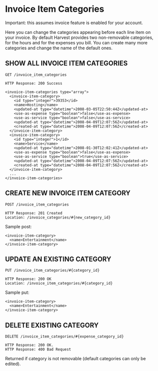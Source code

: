 # Invoice Item Categories

Important: this assumes invoice feature is enabled for your account.

Here you can change the categories appearing before each line item on your invoice. By default Harvest provides two non-removable categories, for the hours and for the expenses you bill. You can create many more categories and change the name of the default ones.

## SHOW ALL INVOICE ITEM CATEGORIES

    GET /invoice_item_categories

    HTTP Response: 200 Success

    <invoice-item-categories type="array">
      <invoice-item-category>
        <id type="integer">39353</id>
        <name>Hosting</name>
        <updated-at type="datetime">2008-03-05T22:50:44Z</updated-at>
        <use-as-expense type="boolean">false</use-as-expense>
        <use-as-service type="boolean">false</use-as-service>
        <updated-at type="datetime">2008-04-09T12:07:56Z</updated-at>
        <created-at type="datetime">2008-04-09T12:07:56Z</created-at>
      </invoice-item-category>
      <invoice-item-category>
        <id type="integer">1</id>
        <name>Service</name>
        <updated-at type="datetime">2008-01-30T12:02:41Z</updated-at>
        <use-as-expense type="boolean">false</use-as-expense>
        <use-as-service type="boolean">true</use-as-service>
        <updated-at type="datetime">2008-04-09T12:07:56Z</updated-at>
        <created-at type="datetime">2008-04-09T12:07:56Z</created-at>
      </invoice-item-category>
      ...
    </invoice-item-categories>

## CREATE NEW INVOICE ITEM CATEGORY

    POST /invoice_item_categories

    HTTP Response: 201 Created
    Location: /invoice_categories/#{new_category_id}

Sample post:

    <invoice-item-category>
      <name>Entertainment</name>
    </invoice-item-category>

## UPDATE AN EXISTING CATEGORY

    PUT /invoice_item_categories/#{category_id}

    HTTP Response: 200 OK 
    Location: /invoice_item_categories/#{category_id}

Sample put:

    <invoice-item-category>
      <name>Entertainment</name>
    </invoice-item-category>

## DELETE EXISTING CATEGORY

    DELETE /invoice_item_categories/#{expense_category_id}

    HTTP Response: 200 OK. 
    HTTP Response: 400 Bad Request 

Returned if category is not removable (default categories can only be edited).